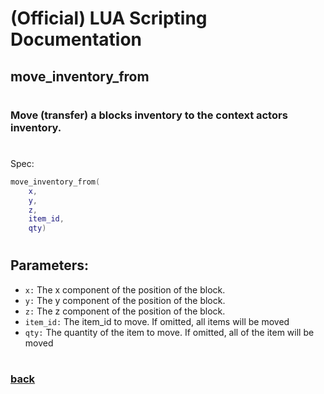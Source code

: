 
# (Official) LUA Scripting Documentation

## move_inventory_from
#
### Move (transfer) a blocks inventory to the context actors inventory.
#
Spec:
```lua
move_inventory_from(
	x,
	y,
	z,
	item_id,
	qty)
```
#
## Parameters:
- `x:` The x component of the position of the block.
- `y:` The y component of the position of the block.
- `z:` The z component of the position of the block.
- `item_id:` The item_id to move. If omitted, all items will be moved
- `qty:` The quantity of the item to move. If omitted, all of the item will be moved
#  

### [back](../inventory)

